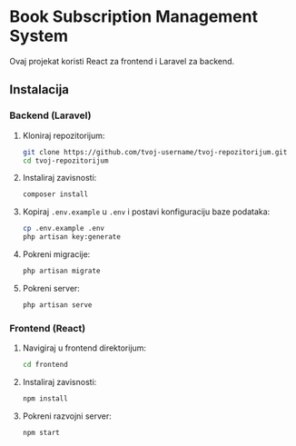# Book Subscription Management System

Ovaj projekat koristi React za frontend i Laravel za backend.

## Instalacija

### Backend (Laravel)

1. Kloniraj repozitorijum:
    ```sh
    git clone https://github.com/tvoj-username/tvoj-repozitorijum.git
    cd tvoj-repozitorijum
    ```

2. Instaliraj zavisnosti:
    ```sh
    composer install
    ```

3. Kopiraj `.env.example` u `.env` i postavi konfiguraciju baze podataka:
    ```sh
    cp .env.example .env
    php artisan key:generate
    ```

4. Pokreni migracije:
    ```sh
    php artisan migrate
    ```

5. Pokreni server:
    ```sh
    php artisan serve
    ```

### Frontend (React)

1. Navigiraj u frontend direktorijum:
    ```sh
    cd frontend
    ```

2. Instaliraj zavisnosti:
    ```sh
    npm install
    ```

3. Pokreni razvojni server:
    ```sh
    npm start
    ```



